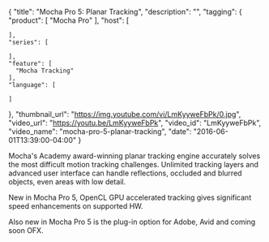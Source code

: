{
  "title": "Mocha Pro 5: Planar Tracking",
  "description": "",
  "tagging": {
    "product": [
      "Mocha Pro"
    ],
    "host": [

    ],
    "series": [

    ],
    "feature": [
      "Mocha Tracking"
    ],
    "language": [

    ]
  },
  "thumbnail_url": "https://img.youtube.com/vi/LmKyyweFbPk/0.jpg",
  "video_url": "https://youtu.be/LmKyyweFbPk",
  "video_id": "LmKyyweFbPk",
  "video_name": "mocha-pro-5-planar-tracking",
  "date": "2016-06-01T13:39:00-04:00"
}

Mocha's Academy award-winning planar tracking engine accurately solves the
most difficult motion tracking challenges. Unlimited tracking layers and
advanced user interface can handle reflections, occluded and blurred objects,
even areas with low detail.

New in Mocha Pro 5, OpenCL GPU accelerated tracking gives significant speed
enhancements on supported HW.

Also new in Mocha Pro 5 is the plug-in option for Adobe, Avid and coming soon
OFX.


